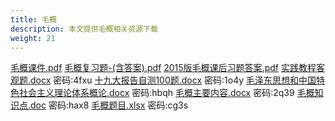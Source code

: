 ```yaml
---
title: 毛概
description: 本文提供毛概相关资源下载
weight: 21
---
```


[毛概课件.pdf](https://wwqk.lanzouq.com/iFnkR18o1urc)
[毛概复习题-(含答案).pdf](https://wwqk.lanzouq.com/iFnkR18o1urc)
[2015版毛概课后习题答案.pdf](https://wwqk.lanzouq.com/iC0vE18o1uyj)
[实践教程客观题.docx](https://wwqk.lanzouq.com/idugo18o1t8h) 密码:4fxu
[十九大报告自测100题.docx](https://wwqk.lanzouq.com/io0ZL18o1t9i) 密码:1o4y
[毛泽东思想和中国特色社会主义理论体系概论.docx](https://wwqk.lanzouq.com/iwmRq18o1t4d) 密码:hbqh
[毛概主要内容.docx](https://wwqk.lanzouq.com/irpSI18o1t5e) 密码:2q39
[毛概知识点.doc](https://wwqk.lanzouq.com/iRGOY18o1t6f) 密码:hax8
[毛概题目.xlsx](https://wwqk.lanzouq.com/iH0Qk18o1t7g) 密码:cg3s